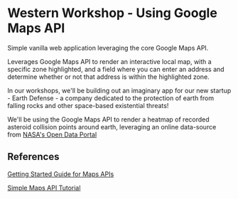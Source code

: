 # Western Workshop - Using Google Maps API

Simple vanilla web application leveraging the core Google Maps API.

Leverages Google Maps API to render an interactive local map, with a specific zone highlighted, and a field where you can enter an address and determine whether or not that address is within the highlighted zone.

In our workshops, we'll be building out an imaginary app for our new startup - Earth Defense - a company dedicated to the protection of earth from falling rocks and other space-based existential threats!

We'll be using the Google Maps API to render a heatmap of recorded asteroid collision points around earth, leveraging an online data-source from [NASA's Open Data Portal](https://data.nasa.gov/Space-Science/Meteorite-Landings/ak9y-cwf9)

## References

[Getting Started Guide for Maps APIs](https://developers.google.com/maps/gmp-get-started)

[Simple Maps API Tutorial](https://developers.google.com/maps/documentation/javascript/tutorial?hl=en_US)
